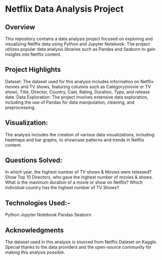 # Netflix Data Analysis Project

## Overview
This repository contains a data analysis project focused on exploring and visualizing Netflix data using Python and Jupyter Notebook. The project utilizes popular data analysis libraries such as Pandas and Seaborn to gain insights into Netflix content.
## Project Highlights
Dataset: The dataset used for this analysis includes information on Netflix movies and TV shows, featuring columns such as Category(movie or TV show), Title, Director, Country, Cast, Rating, Duration, Type, and release date.
Data Exploration: The project involves extensive data exploration, including the use of Pandas for data manipulation, cleaning, and preprocessing.

## Visualization:
The analysis includes the creation of various data visualizations, including heatmaps and bar graphs, to showcase patterns and trends in Netflix content.

## Questions Solved: 
In which year, the highest number of TV shows & Movies were released?
Show Top 10 Directors, who gave the highest number of movies & shows.
What is the maximum duration of a movie or show on Netflix?
Which individual country has the highest number of TV Shows?

## Technologies Used:-
Python
Jupyter Notebook
Pandas
Seaborn

## Acknowledgments
The dataset used in this analysis is sourced from Netflix Dataset on Kaggle. Special thanks to the data providers and the open-source community for making this analysis possible.
